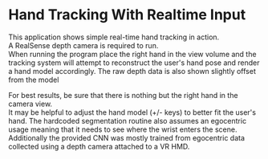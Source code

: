 # Hand Tracking With Realtime Input

This application shows simple real-time hand tracking in action.   
A RealSense depth camera is required to run.  
When running the program place the right hand in the view volume and 
the tracking system will attempt to reconstruct the user's hand pose and 
render a hand model accordingly.   The raw depth data is 
also shown slightly offset from the model

For best results, be sure that there is nothing but the right hand in the camera view.   
It may be helpful to adjust the hand model (+/- keys) to better fit the user's hand.
The hardcoded segmentation routine also assumes an egocentric usage meaning that it needs 
to see where the wrist enters the scene.  Additionally the provided CNN was mostly trained 
from egocentric data collected using a depth camera attached to a VR HMD.


